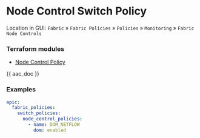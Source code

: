# Node Control Switch Policy

Location in GUI:
`Fabric` » `Fabric Policies` » `Policies` » `Monitoring` » `Fabric Node Controls`

### Terraform modules

* [Node Control Policy](https://registry.terraform.io/modules/netascode/node-control-policy/aci/latest)

{{ aac_doc }}
### Examples

```yaml
apic:
  fabric_policies:
    switch_policies:
      node_control_policies:
        - name: DOM_NETFLOW
          dom: enabled
```
